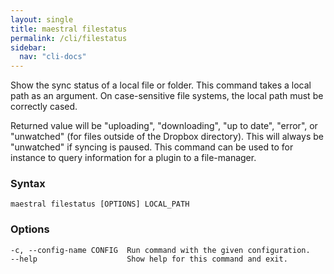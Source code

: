 ```yaml
---
layout: single
title: maestral filestatus
permalink: /cli/filestatus
sidebar:
  nav: "cli-docs"
---
```


Show the sync status of a local file or folder. This command takes a local path as an
argument. On case-sensitive file systems, the local path must be correctly cased.

Returned value will be "uploading", "downloading", "up to date", "error", or "unwatched"
(for files outside of the Dropbox directory). This will always be "unwatched" if syncing
is paused. This command can be used to for instance to query information for a plugin to
a file-manager.

### Syntax

```
maestral filestatus [OPTIONS] LOCAL_PATH
```

### Options

```
-c, --config-name CONFIG  Run command with the given configuration.
--help                    Show help for this command and exit.
```

